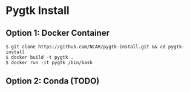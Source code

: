# Pygtk Install 


## Option 1: Docker Container 

```console
$ git clone https://github.com/NCAR/pygtk-install.git && cd pygtk-install
$ docker build -t pygtk .
$ docker run -it pygtk /bin/bash
```

## Option 2: Conda  (TODO)